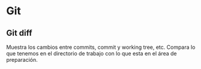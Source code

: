 # Git

## Git diff

Muestra los cambios entre commits, commit y working tree, etc.
Compara lo que tenemos en el directorio de trabajo con lo que esta en el área de preparación.
